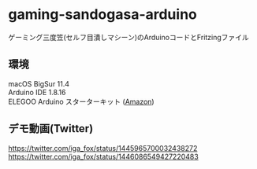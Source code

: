 # gaming-sandogasa-arduino
ゲーミング三度笠(セルフ目潰しマシーン)のArduinoコードとFritzingファイル

## 環境
macOS BigSur 11.4  
Arduino IDE 1.8.16  
ELEGOO Arduino スターターキット ([Amazon](https://www.amazon.co.jp/ELEGOO-%E3%82%AD%E3%83%83%E3%83%88-%E3%83%AC%E3%83%99%E3%83%AB%E3%82%A2%E3%83%83%E3%83%97-%E3%83%81%E3%83%A5%E3%83%BC%E3%83%88%E3%83%AA%E3%82%A2%E3%83%AB%E4%BB%98-mega2560-Arduino%E7%94%A8/dp/B06XF2HZGT/ref=sr_1_4_sspa?__mk_ja_JP=%E3%82%AB%E3%82%BF%E3%82%AB%E3%83%8A&dchild=1&keywords=ELEGOO&qid=1634025337&sr=8-4-spons&psc=1&spLa=ZW5jcnlwdGVkUXVhbGlmaWVyPUEzNFY5WDVDMFZPNlZRJmVuY3J5cHRlZElkPUEwOTc4NDI3MkVTSUZUWVkyVk43WiZlbmNyeXB0ZWRBZElkPUExSEJBRVRORUhYWk9TJndpZGdldE5hbWU9c3BfYXRmJmFjdGlvbj1jbGlja1JlZGlyZWN0JmRvTm90TG9nQ2xpY2s9dHJ1ZQ==))

## デモ動画(Twitter)
https://twitter.com/iga_fox/status/1445965700032438272
https://twitter.com/iga_fox/status/1446086549427220483
